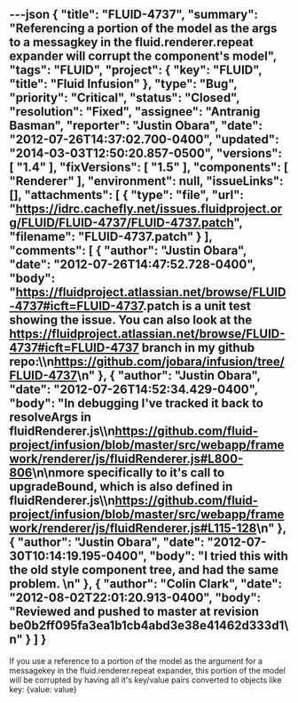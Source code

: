 ---json
{
  "title": "FLUID-4737",
  "summary": "Referencing a portion of the model as the args to a messagkey in the fluid.renderer.repeat expander will corrupt the component's model",
  "tags": "FLUID",
  "project": {
    "key": "FLUID",
    "title": "Fluid Infusion"
  },
  "type": "Bug",
  "priority": "Critical",
  "status": "Closed",
  "resolution": "Fixed",
  "assignee": "Antranig Basman",
  "reporter": "Justin Obara",
  "date": "2012-07-26T14:37:02.700-0400",
  "updated": "2014-03-03T12:50:20.857-0500",
  "versions": [
    "1.4"
  ],
  "fixVersions": [
    "1.5"
  ],
  "components": [
    "Renderer"
  ],
  "environment": null,
  "issueLinks": [],
  "attachments": [
    {
      "type": "file",
      "url": "https://idrc.cachefly.net/issues.fluidproject.org/FLUID/FLUID-4737/FLUID-4737.patch",
      "filename": "FLUID-4737.patch"
    }
  ],
  "comments": [
    {
      "author": "Justin Obara",
      "date": "2012-07-26T14:47:52.728-0400",
      "body": "<https://fluidproject.atlassian.net/browse/FLUID-4737#icft=FLUID-4737>.patch is a unit test showing the issue. You can also look at the <https://fluidproject.atlassian.net/browse/FLUID-4737#icft=FLUID-4737> branch in my github repo:\\\n<https://github.com/jobara/infusion/tree/FLUID-4737>\n"
    },
    {
      "author": "Justin Obara",
      "date": "2012-07-26T14:52:34.429-0400",
      "body": "In debugging I've tracked it back to resolveArgs in fluidRenderer.js\\\n<https://github.com/fluid-project/infusion/blob/master/src/webapp/framework/renderer/js/fluidRenderer.js#L800-806>\n\nmore specifically to it's call to upgradeBound, which is also defined in fluidRenderer.js\\\n<https://github.com/fluid-project/infusion/blob/master/src/webapp/framework/renderer/js/fluidRenderer.js#L115-128>\n"
    },
    {
      "author": "Justin Obara",
      "date": "2012-07-30T10:14:19.195-0400",
      "body": "I tried this with the old style component tree, and had the same problem.&#x20;\n"
    },
    {
      "author": "Colin Clark",
      "date": "2012-08-02T22:01:20.913-0400",
      "body": "Reviewed and pushed to master at revision be0b2ff095fa3ea1b1cb4abd3e38e41462d333d1\n"
    }
  ]
}
---
If you use a reference to a portion of the model as the argument for a messagekey in the fluid.renderer.repeat expander, this portion of the model will be corrupted by having all it's key/value pairs converted to objects like key: {value: value}

        